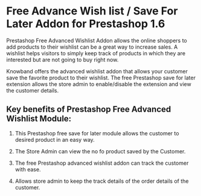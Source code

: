 # Free Advance Wish list / Save For Later Addon for Prestashop 1.6
Prestashop Free Advanced Wishlist Addon allows the online shoppers to add products to their wishlist can be a great way to increase sales. A wishlist helps visitors to simply keep track of products in which they are interested but are not going to buy right now.

Knowband offers the advanced wishlist addon that allows your customer save the favorite product to their wishlist. The free Prestashop save for later extension allows the store admin to enable/disable the extension and view the customer details.

## Key benefits of Prestashop Free Advanced Wishlist Module:

1. This Prestashop free save for later module allows the customer to desired product in an easy way.
 
2. The Store Admin can view the no fo product saved by the Customer.
 
3. The free Prestashop advanced wishlist addon can track the customer with ease.
 
4. Allows store admin to keep the track details of the order details of the customer.